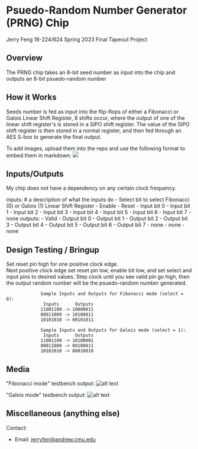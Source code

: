 # Psuedo-Random Number Generator (PRNG) Chip
Jerry Feng
18-224/624 Spring 2023 Final Tapeout Project

## Overview
The PRNG chip takes an 8-bit seed number as input into the chip and outputs an 8-bit psuedo-random number

## How it Works
Seeds number is fed as input into the flip-flops of either a Fibonacci or Galois Linear Shift Register, 
8 shifts occur, where the output of one of the linear shift register's is stored in a SIPO shift register.
The value of the SIPO shift register is then stored in a normal register, and then fed through an AES S-box to generate the final output.

To add images, upload them into the repo and use the following format to
embed them in markdown:
![](image1.png)

## Inputs/Outputs
My chip does not have a dependency on any certain clock frequency.

 inputs:               # a description of what the inputs do
    - Select bit to select Fibonacci (0) or Galois (1) Linear Shift Register
    - Enable
    - Reset
    - Input bit 0
    - Input bit 1
    - Input bit 2
    - Input bit 3
    - Input bit 4
    - Input bit 5
    - Input bit 6
    - Input bit 7
    - none
  outputs:
    - Valid
    - Output bit 0
    - Output bit 1
    - Output bit 2
    - Output bit 3
    - Output bit 4
    - Output bit 5
    - Output bit 6
    - Output bit 7
    - none
    - none
    - none
    

## Design Testing / Bringup
Set reset pin high for one positive clock edge.  
Next positive clock edge set reset pin low, enable bit low, and set select and input pins to desired values. 
Step clock until you see valid pin go high, then the output random number will be the psuedo-random number generated.
                 
                 Sample Inputs and Outputs for Fibonacci mode (select = 0):
                  Inputs      Outputs
                 11001100 -> 10000011
                 00011000 -> 10100011
                 10101010 -> 00101011
                 
                 Sample Inputs and Outputs for Galois mode (select = 1):
                  Inputs      Outputs
                 11001100 -> 10100001
                 00011000 -> 00100011
                 10101010 -> 00010010

## Media
"Fibonacci mode" testbench output:
![alt text](https://raw.github.com/Jerry93-7/98154-tapeout/tree/main/media/testbench_output_fibo.png)

"Galois mode" testbench output:
![alt text](https://raw.github.com/Jerry93-7/98154-tapeout/tree/main/media/testbench_output_gal.png)

## Miscellaneous (anything else)

Contact: 

  - Email: jerryfen@andrew.cmu.edu

